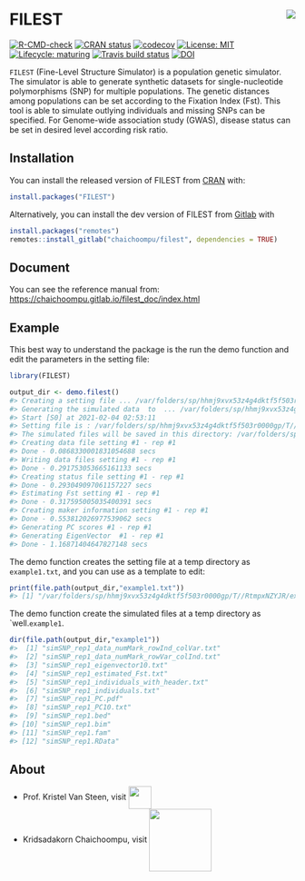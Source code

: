 
<!-- README.md is generated from README.Rmd. Please edit that file -->

# FILEST <img src="man/figures/filest_logo.png" align="right" />

<!-- badges: start -->

[![R-CMD-check](https://github.com/kridsadakorn/filest/workflows/R-CMD-check/badge.svg)](https://github.com/kridsadakorn/filest/actions)
[![CRAN
status](https://www.r-pkg.org/badges/version/FILEST)](https://CRAN.R-project.org/package=FILEST)
[![codecov](https://codecov.io/gh/kridsadakorn/filest/branch/master/graph/badge.svg?token=41WJVZOP49)](https://codecov.io/gh/kridsadakorn/filest)
[![License:
MIT](https://img.shields.io/badge/License-MIT-yellow.svg)](https://opensource.org/licenses/MIT)
[![Lifecycle:
maturing](https://img.shields.io/badge/lifecycle-maturing-blue.svg)](https://www.tidyverse.org/lifecycle/#maturing)
[![Travis build
status](https://travis-ci.com/kridsadakorn/filest.svg?branch=master)](https://travis-ci.com/kridsadakorn/filest)
[![DOI](https://zenodo.org/badge/333290990.svg)](https://zenodo.org/badge/latestdoi/333290990)
<!-- badges: end -->

`FILEST` (Fine-Level Structure Simulator) is a population genetic
simulator. The simulator is able to generate synthetic datasets for
single-nucleotide polymorphisms (SNP) for multiple populations. The
genetic distances among populations can be set according to the Fixation
Index (Fst). This tool is able to simulate outlying individuals and
missing SNPs can be specified. For Genome-wide association study (GWAS),
disease status can be set in desired level according risk ratio.

## Installation

You can install the released version of FILEST from
[CRAN](https://CRAN.R-project.org) with:

``` r
install.packages("FILEST")
```

Alternatively, you can install the dev version of FILEST from
[Gitlab](https://gitlab.com/chaichoompu/filest) with

``` r
install.packages("remotes")
remotes::install_gitlab("chaichoompu/filest", dependencies = TRUE)
```

## Document

You can see the reference manual from:
<https://chaichoompu.gitlab.io/filest_doc/index.html>

## Example

This best way to understand the package is the run the demo function and
edit the parameters in the setting file:

``` r
library(FILEST)

output_dir <- demo.filest()
#> Creating a setting file ... /var/folders/sp/hhmj9xvx53z4g4dktf5f503r0000gp/T//RtmpxNZYJR/example1.txt
#> Generating the simulated data  to  ... /var/folders/sp/hhmj9xvx53z4g4dktf5f503r0000gp/T//RtmpxNZYJR
#> Start [S0] at 2021-02-04 02:53:11
#> Setting file is : /var/folders/sp/hhmj9xvx53z4g4dktf5f503r0000gp/T//RtmpxNZYJR/example1.txt
#> The simulated files will be saved in this directory: /var/folders/sp/hhmj9xvx53z4g4dktf5f503r0000gp/T//RtmpxNZYJR/example1
#> Creating data file setting #1 - rep #1
#> Done - 0.0868330001831054688 secs
#> Writing data files setting #1 - rep #1
#> Done - 0.291753053665161133 secs
#> Creating status file setting #1 - rep #1
#> Done - 0.293049097061157227 secs
#> Estimating Fst setting #1 - rep #1
#> Done - 0.317595005035400391 secs
#> Creating maker information setting #1 - rep #1
#> Done - 0.553812026977539062 secs
#> Generating PC scores #1 - rep #1
#> Generating EigenVector  #1 - rep #1
#> Done - 1.16871404647827148 secs
```

The demo function creates the setting file at a temp directory as
`example1.txt`, and you can use as a template to edit:

``` r
print(file.path(output_dir,"example1.txt"))
#> [1] "/var/folders/sp/hhmj9xvx53z4g4dktf5f503r0000gp/T//RtmpxNZYJR/example1.txt"
```

The demo function create the simulated files at a temp directory as
\`well.`example1`.

``` r
dir(file.path(output_dir,"example1"))
#>  [1] "simSNP_rep1_data_numMark_rowInd_colVar.txt"
#>  [2] "simSNP_rep1_data_numMark_rowVar_colInd.txt"
#>  [3] "simSNP_rep1_eigenvector10.txt"             
#>  [4] "simSNP_rep1_estimated_Fst.txt"             
#>  [5] "simSNP_rep1_individuals_with_header.txt"   
#>  [6] "simSNP_rep1_individuals.txt"               
#>  [7] "simSNP_rep1_PC.pdf"                        
#>  [8] "simSNP_rep1_PC10.txt"                      
#>  [9] "simSNP_rep1.bed"                           
#> [10] "simSNP_rep1.bim"                           
#> [11] "simSNP_rep1.fam"                           
#> [12] "simSNP_rep1.RData"
```

## About

  - Prof. Kristel Van Steen, visit
    <a href="http://bio3.giga.ulg.ac.be/" border=0 style="border:0; text-decoration:none; outline:none"><img width="40px" src="man/figures/bio3_logo.png" align="center" /></a><br />
  - Kridsadakorn Chaichoompu, visit
    <a href="http://www.biostatgen.org/" border=0 style="border:0; text-decoration:none; outline:none"><img width="110px" src="man/figures/biostatgen_logo.png" align="center" /></a><br />
